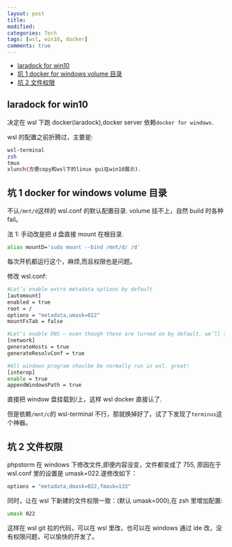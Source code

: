 ```yaml
---
layout: post
title:
modified:
categories: Tech
tags: [wsl, win10, docker]
comments: true
---
```


<!-- TOC -->

- [laradock for win10](#laradock-for-win10)
- [坑 1 docker for windows volume 目录](#坑-1-docker-for-windows-volume-目录)
- [坑 2 文件权限](#坑-2-文件权限)

<!-- /TOC -->

## laradock for win10

决定在 wsl 下跑 docker(laradock),docker server 依赖`docker for windows`.

wsl 的配置之前折腾过，主要是:

```sh
wsl-terminal
zsh
tmux
xlunch(方便copy和wsl下的linux gui在win10展示).
```

## 坑 1 docker for windows volume 目录

不认`/mnt/d`这样的 wsl.conf 的默认配置目录. volume 挂不上，自然 build 时各种 fail。

法 1: 手动改是把 d 盘直接 mount 在根目录.

```sh
alias mountD='sudo mount --bind /mnt/d/ /d'
```

每次开机都运行这个，麻烦,而且权限也是问题。

修改 wsl.conf:

```sh
#Let’s enable extra metadata options by default
[automount]
enabled = true
root = /
options = "metadata,umask=022"
mountFsTab = false

#Let’s enable DNS – even though these are turned on by default, we’ll specify here just to be explicit.
[network]
generateHosts = true
generateResolvConf = true

#All windows program shoulbe be normally run in wsl. great!
[interop]
enable = true
appendWindowsPath = true
```

直接把 window 盘挂载到/上，这样 wsl docker 直接认了.

但是依赖`/mnt/c`的 wsl-terminal 不行，那就换掉好了，试了下发现了`terminus`这个神器。

## 坑 2 文件权限

phpstorm 在 windows 下修改文件,即便内容没变，文件都变成了 755, 原因在于 wsl.conf 里的设置是 umask=022.遂修改如下：

```sh
options = "metadata,dmask=022,fmask=133"
```

同时，让在 wsl 下新建的文件权限一致：(默认 umask=000),在 zsh 里增加配置:

```sh
umask 022
```

这样在 wsl git 拉的代码，可以在 wsl 里改，也可以在 windows 通过 ide 改，没有权限问题，可以愉快的开发了。

